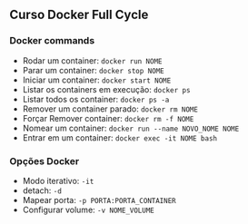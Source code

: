 ## Curso Docker Full Cycle

### Docker commands
- Rodar um container: ```docker run NOME```
- Parar um container: ```docker stop NOME```
- Iniciar um container: ```docker start NOME```
- Listar os containers em execução: ```docker ps```
- Listar todos os container: ```docker ps -a```
- Remover um container parado: ```docker rm NOME```
- Forçar Remover container: ```docker rm -f NOME```
- Nomear um container: ```docker run --name NOVO_NOME NOME```
- Entrar em um container: ```docker exec -it NOME bash```


### Opções Docker
- Modo iterativo: ```-it```
- detach: ```-d```
- Mapear porta: ```-p PORTA:PORTA_CONTAINER```
- Configurar volume: ```-v NOME_VOLUME```